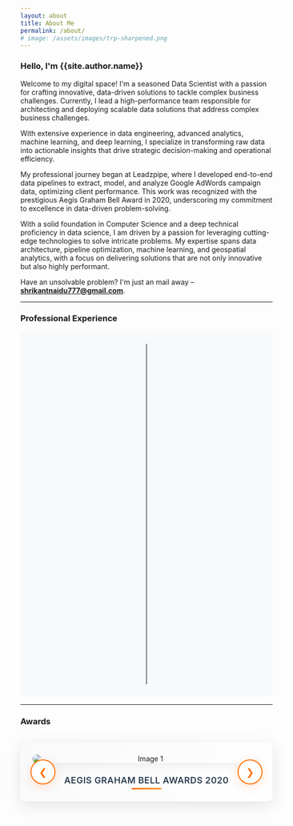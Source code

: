 ```yaml
---
layout: about
title: About Me
permalink: /about/
# image: /assets/images/trp-sharpened.png
---
```


<h3 class="font-weight-light">Hello, I'm <span class="font-weight-bold">{{site.author.name}}</span></h3>

Welcome to my digital space! I'm a seasoned Data Scientist with a passion for crafting innovative, data-driven solutions to tackle complex business challenges. Currently, I lead a high-performance team responsible for architecting and deploying scalable data solutions that address complex business challenges. 

With extensive experience in data engineering, advanced analytics, machine learning, and deep learning, I specialize in transforming raw data into actionable insights that drive strategic decision-making and operational efficiency.

My professional journey began at Leadzpipe, where I developed end-to-end data pipelines to extract, model, and analyze Google AdWords campaign data, optimizing client performance. This work was recognized with the prestigious Aegis Graham Bell Award in 2020, underscoring my commitment to excellence in data-driven problem-solving.

With a solid foundation in Computer Science and a deep technical proficiency in data science, I am driven by a passion for leveraging cutting-edge technologies to solve intricate problems. My expertise spans data architecture, pipeline optimization, machine learning, and geospatial analytics, with a focus on delivering solutions that are not only innovative but also highly performant.

Have an unsolvable problem? I'm just an mail away – **shrikantnaidu777@gmail.com**.

---
<h3>Professional Experience</h3>

<div class="timeline-container">
    <div class="timeline">
        <div class="timeline-item left">
            <div class="timeline-content">
                <h5 class="timeline-title">Manager - Data Science & Engineering</h5>
                <p class="timeline-company">Loylty Rewardz</p>
                <p class="timeline-date">March 2024 - Present</p>
            </div>
        </div>
        <div class="timeline-item right">
            <div class="timeline-content">
                <h5 class="timeline-title">Data Scientist II</h5>
                <p class="timeline-company">Loylty Rewardz</p>
                <p class="timeline-date">March 2023 - March 2024</p>
            </div>
        </div>
        <div class="timeline-item left">
            <div class="timeline-content">
                <h5 class="timeline-title">Data Scientist</h5>
                <p class="timeline-company">Predoole Analytics</p>
                <p class="timeline-date">October 2022 - March 2023</p>
            </div>
        </div>
        <div class="timeline-item right">
            <div class="timeline-content">
                <h5 class="timeline-title">Data Analyst</h5>
                <p class="timeline-company">Medly</p>
                <p class="timeline-date">October 2020 - September 2022</p>
            </div>
        </div>
        <div class="timeline-item left">
            <div class="timeline-content">
                <h5 class="timeline-title">Data Science Intern</h5>
                <p class="timeline-company">Leadzpipe</p>
                <p class="timeline-date">October 2019 - May 2020</p>
            </div>
        </div>
    </div>
</div>
<hr>

### Awards 

<div class="image-slider">
    <div class="slider">
        <div class="slide">
            <img src="/assets/images/2-sharpened.png" alt="Image 1">
            <div class="caption">Aegis Graham Bell Awards 2020</div>
        </div>
        <div class="slide">
            <img src="/assets/images/img-2.png" alt="Image 2">
            <div class="caption">Extraordinary Diligence Award 2024</div>
        </div>
        <!-- <div class="slide">
            <img src="/assets/images/image3.jpg" alt="Image 3">
            <div class="caption">Caption for Image 3</div>
        </div> -->
    </div>
    <button class="prev" onclick="moveSlide(-1)">&#10094;</button>
    <button class="next" onclick="moveSlide(1)">&#10095;</button>
</div>

<style>
.image-slider {
    position: relative;
    max-width: 100%;
    margin: 2rem auto;
    border-radius: 12px;
    overflow: hidden;
    box-shadow: 0 8px 32px rgba(0, 0, 0, 0.1);
    background: linear-gradient(135deg, #f8f9fa 0%, #ffffff 100%);
    padding: 1.5rem;
}

.slider {
    display: flex;
    overflow: hidden;
    border-radius: 8px;
}

.slide {
    min-width: 100%;
    transition: transform 0.6s cubic-bezier(0.4, 0, 0.2, 1);
    text-align: center;
    position: relative;
}

.slide img {
    max-width: 100%;
    max-height: 450px;
    height: auto;
    object-fit: contain;
    display: block;
    margin: 0 auto;
    border-radius: 8px;
    transition: transform 0.3s ease;
    box-shadow: 0 4px 20px rgba(0, 0, 0, 0.08);
}

.slide:hover img {
    transform: scale(1.02);
}

.caption {
    margin-top: 1.5rem;
    font-size: 1.1rem;
    font-weight: 600;
    color: #2c3e50;
    letter-spacing: 0.5px;
    text-transform: uppercase;
    position: relative;
    padding-bottom: 0.5rem;
}

.caption::after {
    content: '';
    position: absolute;
    bottom: 0;
    left: 50%;
    transform: translateX(-50%);
    width: 60px;
    height: 3px;
    background: linear-gradient(90deg, #ff6f00, #ff8f00);
    border-radius: 2px;
}

button {
    position: absolute;
    top: 50%;
    transform: translateY(-50%);
    background: rgba(255, 255, 255, 0.95);
    border: 2px solid #ff6f00;
    border-radius: 50%;
    width: 50px;
    height: 50px;
    cursor: pointer;
    font-size: 1.2rem;
    color: #ff6f00;
    transition: all 0.3s cubic-bezier(0.4, 0, 0.2, 1);
    display: flex;
    align-items: center;
    justify-content: center;
    backdrop-filter: blur(10px);
    box-shadow: 0 4px 20px rgba(255, 111, 0, 0.2);
}

button:hover {
    background: #ff6f00;
    color: white;
    transform: translateY(-50%) scale(1.1);
    box-shadow: 0 6px 25px rgba(255, 111, 0, 0.4);
}

button:active {
    transform: translateY(-50%) scale(0.95);
}

.prev {
    left: 20px;
}

.next {
    right: 20px;
}

/* Responsive Design */
@media (max-width: 768px) {
    .image-slider {
        margin: 1rem auto;
        padding: 1rem;
    }
    
    .slide img {
        max-height: 300px;
    }
    
    .caption {
        font-size: 1rem;
        margin-top: 1rem;
    }
    
    button {
        width: 40px;
        height: 40px;
        font-size: 1rem;
    }
    
    .prev {
        left: 10px;
    }
    
    .next {
        right: 10px;
    }
}

@media (max-width: 480px) {
    .slide img {
        max-height: 250px;
    }
    
    .caption {
        font-size: 0.9rem;
    }
    
    button {
        width: 35px;
        height: 35px;
        font-size: 0.9rem;
    }
}

/* Timeline Styles */
.timeline-container {
    max-width: 700px;
    margin: 1rem auto;
    padding: 1.5rem;
    background: #f8f9fa;
    border-radius: 6px;
    position: relative;
}

.timeline {
    position: relative;
    padding: 0.5rem 0;
}

.timeline::before {
    content: '';
    position: absolute;
    left: 50%;
    top: 0;
    bottom: 0;
    width: 2px;
    background: #6c757d;
    transform: translateX(-50%);
}

.timeline-item {
    position: relative;
    margin-bottom: 2rem;
    width: 45%;
    opacity: 0;
    transform: translateY(15px);
    animation: fadeInUp 0.4s ease forwards;
}

.timeline-item:nth-child(1) { animation-delay: 0.1s; }
.timeline-item:nth-child(2) { animation-delay: 0.15s; }
.timeline-item:nth-child(3) { animation-delay: 0.2s; }
.timeline-item:nth-child(4) { animation-delay: 0.25s; }
.timeline-item:nth-child(5) { animation-delay: 0.3s; }

@keyframes fadeInUp {
    to {
        opacity: 1;
        transform: translateY(0);
    }
}

.timeline-item.left {
    left: 0;
    text-align: right;
}

.timeline-item.right {
    left: 55%;
    text-align: left;
}

.timeline-item::before {
    content: '';
    position: absolute;
    top: 50%;
    width: 30px;
    height: 1.5px;
    background: #dee2e6;
    transform: translateY(-50%);
}

.timeline-item.left::before {
    right: -30px;
}

.timeline-item.right::before {
    left: -30px;
}

.timeline-item::after {
    content: '';
    position: absolute;
    top: 50%;
    width: 8px;
    height: 8px;
    background: #6c757d;
    border-radius: 50%;
    transform: translateY(-50%);
}

.timeline-item.left::after {
    right: -34px;
}

.timeline-item.right::after {
    left: -34px;
}

.timeline-content {
    background: #ffffff;
    padding: 1rem;
    border-radius: 6px;
    box-shadow: 0 1px 4px rgba(0, 0, 0, 0.06);
    transition: all 0.2s ease;
    position: relative;
}

.timeline-content:hover {
    transform: translateY(-1px);
    box-shadow: 0 2px 8px rgba(0, 0, 0, 0.1);
}

.timeline-title {
    margin: 0 0 0.3rem 0;
    font-size: 1rem;
    font-weight: 600;
    color: #2c3e50;
    line-height: 1.2;
}

.timeline-company {
    margin: 0 0 0.2rem 0;
    font-size: 0.85rem;
    font-weight: 500;
    color: #495057;
}

.timeline-date {
    margin: 0;
    font-size: 0.75rem;
    color: #6c757d;
    font-weight: 400;
    font-style: italic;
}

/* Responsive Timeline */
@media (max-width: 768px) {
    .timeline-container {
        margin: 0.75rem auto;
        padding: 1.25rem;
    }
    
    .timeline::before {
        left: 1.5rem;
        transform: none;
        width: 2px;
    }
    
    .timeline-item {
        width: 100% !important;
        left: 0 !important;
        text-align: left !important;
        padding-left: 3rem;
        margin-bottom: 1.5rem;
    }
    
    .timeline-item::before {
        right: auto !important;
        left: -2.5rem !important;
        width: 2rem;
        height: 1.5px;
    }
    
    .timeline-item::after {
        right: auto !important;
        left: -2.25rem !important;
        width: 8px;
        height: 8px;
    }
    
    .timeline-content {
        padding: 0.875rem;
    }
    
    .timeline-title {
        font-size: 0.9rem;
    }
    
    .timeline-company {
        font-size: 0.8rem;
    }
    
    .timeline-date {
        font-size: 0.7rem;
    }
}

@media (max-width: 480px) {
    .timeline-container {
        padding: 1rem;
        margin: 0.5rem auto;
    }
    
    .timeline::before {
        left: 1.25rem;
        width: 1.5px;
    }
    
    .timeline-item {
        padding-left: 2.5rem;
        margin-bottom: 1.25rem;
    }
    
    .timeline-item::before {
        left: -2rem !important;
        width: 1.5rem;
        height: 1px;
    }
    
    .timeline-item::after {
        left: -1.75rem !important;
        width: 6px;
        height: 6px;
    }
    
    .timeline-content {
        padding: 0.75rem;
    }
    
    .timeline-title {
        font-size: 0.85rem;
    }
    
    .timeline-company {
        font-size: 0.75rem;
    }
    
    .timeline-date {
        font-size: 0.65rem;
    }
}

/* Socials Styles */
.socials-container {
    max-width: 600px;
    margin: 1.5rem auto;
    padding: 1.5rem;
    background: #ffffff;
    border-radius: 8px;
    box-shadow: 0 2px 8px rgba(0, 0, 0, 0.04);
}

.socials-grid {
    display: flex;
    justify-content: center;
    align-items: center;
    flex-wrap: wrap;
    gap: 1.5rem;
}

.social-link {
    display: flex;
    align-items: center;
    justify-content: center;
    width: 48px;
    height: 48px;
    border-radius: 8px;
    background: #f8f9fa;
    transition: all 0.3s ease;
    text-decoration: none;
    box-shadow: 0 2px 4px rgba(0, 0, 0, 0.05);
}

.social-link:hover {
    transform: translateY(-2px);
    box-shadow: 0 4px 12px rgba(0, 0, 0, 0.15);
    background: #ffffff;
}

.social-link img {
    width: 24px;
    height: 24px;
    transition: transform 0.3s ease;
}

.social-link:hover img {
    transform: scale(1.1);
}

/* Special styling for Weights & Biases */
.social-link:nth-child(5) {
    width: auto;
    padding: 0 1rem;
    background: #ff6f00;
    color: white;
}

.social-link:nth-child(5):hover {
    background: #ff8f00;
}

.social-link:nth-child(5) img {
    width: auto;
    height: 20px;
}

/* Responsive Socials */
@media (max-width: 768px) {
    .socials-container {
        margin: 1rem auto;
        padding: 1.25rem;
    }
    
    .socials-grid {
        gap: 1rem;
    }
    
    .social-link {
        width: 44px;
        height: 44px;
    }
    
    .social-link img {
        width: 22px;
        height: 22px;
    }
    
    .social-link:nth-child(5) {
        padding: 0 0.75rem;
    }
    
    .social-link:nth-child(5) img {
        height: 18px;
    }
}

@media (max-width: 480px) {
    .socials-grid {
        gap: 0.75rem;
    }
    
    .social-link {
        width: 40px;
        height: 40px;
    }
    
    .social-link img {
        width: 20px;
        height: 20px;
    }
    
    .social-link:nth-child(5) {
        padding: 0 0.5rem;
    }
    
    .social-link:nth-child(5) img {
        height: 16px;
    }
}
</style>

<script>
let currentSlide = 0;
let autoPlayInterval;
let isHovered = false;

function showSlide(index) {
    const slides = document.querySelectorAll('.slide');
    if (index >= slides.length) {
        currentSlide = 0;
    } else if (index < 0) {
        currentSlide = slides.length - 1;
    } else {
        currentSlide = index;
    }
    const offset = -currentSlide * 100;
    slides.forEach(slide => {
        slide.style.transform = `translateX(${offset}%)`;
    });
}

function moveSlide(direction) {
    showSlide(currentSlide + direction);
    resetAutoPlay();
}

function startAutoPlay() {
    autoPlayInterval = setInterval(() => {
        if (!isHovered) {
            moveSlide(1);
        }
    }, 5000); // Auto-advance every 5 seconds
}

function stopAutoPlay() {
    clearInterval(autoPlayInterval);
}

function resetAutoPlay() {
    stopAutoPlay();
    startAutoPlay();
}

// Initialize the slider
document.addEventListener('DOMContentLoaded', function() {
    showSlide(currentSlide);
    startAutoPlay();
    
    // Pause auto-play on hover
    const slider = document.querySelector('.image-slider');
    if (slider) {
        slider.addEventListener('mouseenter', () => {
            isHovered = true;
            stopAutoPlay();
        });
        
        slider.addEventListener('mouseleave', () => {
            isHovered = false;
            startAutoPlay();
        });
    }
    
    // Touch/swipe support for mobile
    let startX = 0;
    let endX = 0;
    
    slider.addEventListener('touchstart', (e) => {
        startX = e.touches[0].clientX;
    });
    
    slider.addEventListener('touchend', (e) => {
        endX = e.changedTouches[0].clientX;
        handleSwipe();
    });
    
    function handleSwipe() {
        const threshold = 50;
        const diff = startX - endX;
        
        if (Math.abs(diff) > threshold) {
            if (diff > 0) {
                moveSlide(1); // Swipe left - next slide
            } else {
                moveSlide(-1); // Swipe right - previous slide
            }
        }
    }
});
</script>

<!-- <hr>

<h3>Tech Socials</h3>

<div class="socials-container">
    <div class="socials-grid">
        <a href="https://x.com/shrikantnaiidu" target="_blank" rel="noreferrer" class="social-link">
            <img src="https://raw.githubusercontent.com/danielcranney/readme-generator/main/public/icons/socials/twitter.svg" alt="X" />
        </a>
        <a href="https://www.linkedin.com/in/shrikant-naidu/" target="_blank" rel="noreferrer" class="social-link">
            <img src="https://raw.githubusercontent.com/danielcranney/readme-generator/main/public/icons/socials/linkedin.svg" alt="LinkedIn" />
        </a>
        <a href="https://github.com/shrikantnaidu" target="_blank" rel="noreferrer" class="social-link">
            <img src="https://raw.githubusercontent.com/danielcranney/readme-generator/main/public/icons/socials/github.svg" alt="GitHub" />
        </a>
        <a href="https://steamcommunity.com/id/shrikantnaidu/" target="_blank" rel="noreferrer" class="social-link">
            <img src="https://www.vectorlogo.zone/logos/steampowered/steampowered-icon.svg" alt="Steam" />
        </a>
        <a href="https://wandb.ai/skn97" target="_blank" rel="noreferrer" class="social-link">
            <img src="https://www.vectorlogo.zone/logos/wandbai/wandbai-official.svg" alt="Weights & Biases" />
        </a>
        <a href="https://huggingface.co/shrikantnaidu" target="_blank" rel="noreferrer" class="social-link">
            <img src="https://huggingface.co/front/assets/huggingface_logo-noborder.svg" alt="Hugging Face" />
        </a>
    </div>
</div>

<hr> -->